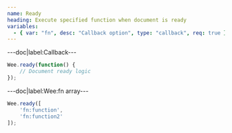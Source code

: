 ```yaml
---
name: Ready
heading: Execute specified function when document is ready
variables:
  - { var: "fn", desc: "Callback option", type: "callback", req: true }
---
```


---doc|label:Callback---

```javascript
Wee.ready(function() {
	// Document ready logic
});
```

---doc|label:Wee:fn array---

```javascript
Wee.ready([
	'fn:function',
	'fn:function2'
]);
```